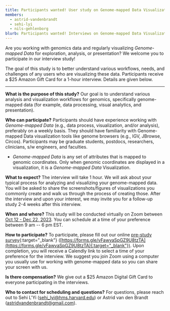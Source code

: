 ```yaml
---
title: Participants wanted! User study on Genome-mapped Data Visualizations 
members:
  - astrid-vandenbrandt
  - sehi-lyi
  - nils-gehlenborg
blurb: Participants wanted! Interviews on Genome-mapped Data Visualization 
---
```

Are you working with genomics data and regularly visualizing *Genome-mapped Data* for exploration, analysis, or presentation? We welcome you to participate in our interview study! 

The goal of this study is to better understand various workflows, needs, and challenges of any users who are visualizing these data. Participants receive a $25 Amazon Gift Card for a  1-hour interview. Details are given below.

----

**What is the purpose of this study?** Our goal is to understand various analysis and visualization workflows for genomics, specifically genome-mapped data (for example, data processing, visual analytics, and presentation).


**Who can participate?** Participants should have experience working with *Genome-mapped Data* (e.g., data process, visualization, and/or analysis), preferably on a weekly basis. They should have familiarity with Genome-mapped Data visualization tools like genome browsers (e.g., IGV, JBrowse, Circos). Participants may be graduate students, postdocs, researchers, clinicians, s/w engineers, and faculties.

<ul>
<li> <i>Genome-mapped Data</i> is any set of attributes that is mapped to genomic coordinates. Only when 
     genomic coordinates are displayed in a visualization, it is a <i>Genome-mapped Data</i> Visualization.</li>
</ul>

**What to expect?** The interview will take 1 hour. We will ask about your typical process for analyzing and visualizing your genome-mapped data. You will be asked to share the screenshots/figures of visualizations you commonly create and walk us through the process of creating those. After the interview and upon your interest, we may invite you for a follow-up study 2-4 weeks after this interview.  

**When and where?** This study will be conducted virtually on Zoom between <u>Oct 12 - Dec 22, 2023</u>. You can schedule at a time of your preference between 9 am -- 6 pm EST.

**How to participate?** To participate, please fill out our online [pre-study survey](https://forms.gle/vFawvaSpGZ9U8tzTA){:target="_blank"} ([https://forms.gle/vFawvaSpGZ9U8tzTA](https://forms.gle/vFawvaSpGZ9U8tzTA){:target="_blank"}). Upon completion, you will receive a Calendly link to select a time of your preference for the interview. We suggest you join Zoom using a computer you usually use for working with genome-mapped data so you can share your screen with us.

**Is there compensation?** We give out a $25 Amazon Digital Gift Card to everyone participating in the interviews.

**Who to contact for scheduling and questions?** 
For questions, please reach out to Sehi L'Yi ([sehi_lyi@hms.harvard.edu](mailto:sehi_lyi@hms.harvard.edu)) or Astrid van den Brandt ([astridvandenbrandt@gmail.com](mailto:astridvandenbrandt@gmail.com)). 